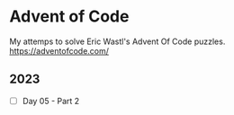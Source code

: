 # Advent of Code

My attemps to solve Eric Wastl's Advent Of Code puzzles.  
<https://adventofcode.com/>

## 2023

- [ ] Day 05 - Part 2
